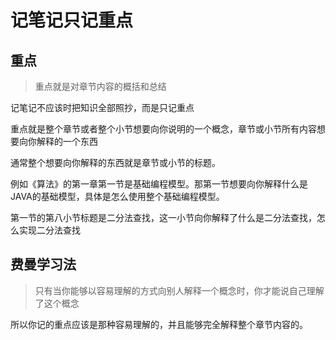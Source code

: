 # 记笔记只记重点

## 重点

> 重点就是对章节内容的概括和总结

记笔记不应该时把知识全部照抄，而是只记重点

重点就是整个章节或者整个小节想要向你说明的一个概念，章节或小节所有内容想要向你解释的一个东西

通常整个想要向你解释的东西就是章节或小节的标题。

例如《算法》的第一章第一节是基础编程模型。那第一节想要向你解释什么是JAVA的基础模型，具体是怎么使用整个基础编程模型。

第一节的第八小节标题是二分法查找，这一小节向你解释了什么是二分法查找，怎么实现二分法查找

## 费曼学习法

> 只有当你能够以容易理解的方式向别人解释一个概念时，你才能说自己理解了这个概念

所以你记的重点应该是那种容易理解的，并且能够完全解释整个章节内容的。